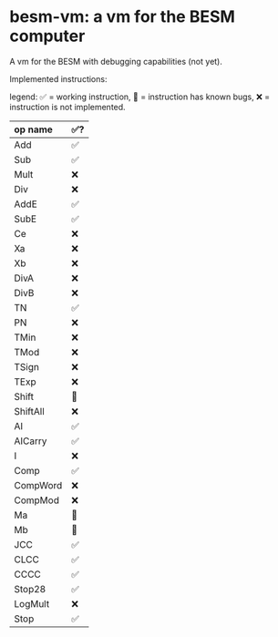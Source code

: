 # besm-vm: a vm for the BESM computer

A vm for the BESM with debugging capabilities (not yet).

Implemented instructions:

legend: ✅ = working instruction, 🐛 = instruction has known bugs, ❌ = instruction is not implemented.

| op name  | ✅? |
|:---------|:----|
| Add      | ✅ |
| Sub      | ✅ |
| Mult     | ❌ |
| Div      | ❌ |
| AddE     | ✅ |
| SubE     | ✅ |
| Ce       | ❌ |
| Xa       | ❌ |
| Xb       | ❌ |
| DivA     | ❌ |
| DivB     | ❌ |
| TN       | ✅ |
| PN       | ❌ |
| TMin     | ❌ |
| TMod     | ❌ |
| TSign    | ❌ |
| TExp     | ❌ |
| Shift    | 🐛 |
| ShiftAll | ❌ |
| AI       | ✅ |
| AICarry  | ✅ |
| I        | ❌ |
| Comp     | ✅ |
| CompWord | ❌ |
| CompMod  | ❌ |
| Ma       | 🐛 |
| Mb       | 🐛 |
| JCC      | ✅ |
| CLCC     | ✅ |
| CCCC     | ✅ |
| Stop28   | ✅ |
| LogMult  | ❌ |
| Stop     | ✅ |
